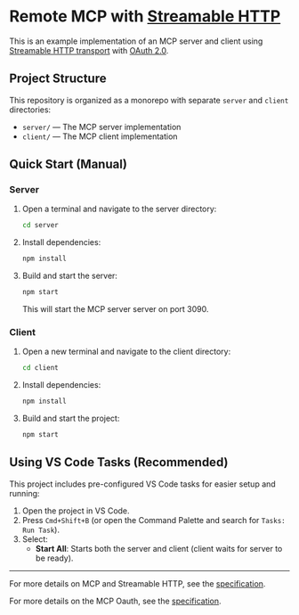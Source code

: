 # Remote MCP with [Streamable HTTP](https://modelcontextprotocol.io/specification/2025-03-26/basic/transports#streamable-http)

This is an example implementation of an MCP server and client using [Streamable HTTP transport](https://modelcontextprotocol.io/specification/2025-03-26/basic/transports#streamable-http) with [OAuth 2.0](https://modelcontextprotocol.io/specification/2025-03-26/basic/authorization#2-1-overview).

## Project Structure

This repository is organized as a monorepo with separate `server` and `client` directories:

- `server/` — The MCP server implementation
- `client/` — The MCP client implementation

## Quick Start (Manual)

### Server

1. Open a terminal and navigate to the server directory:
   ```sh
   cd server
   ```
2. Install dependencies:
   ```sh
   npm install
   ```
3. Build and start the server:
   ```sh
   npm start
   ```
   This will start the MCP server server on port 3090.

### Client

1. Open a new terminal and navigate to the client directory:
   ```sh
   cd client
   ```
2. Install dependencies:
   ```sh
   npm install
   ```
3. Build and start the project:
   ```sh
   npm start
   ```

## Using VS Code Tasks (Recommended)

This project includes pre-configured VS Code tasks for easier setup and running:

1. Open the project in VS Code.
2. Press `Cmd+Shift+B` (or open the Command Palette and search for `Tasks: Run Task`).
3. Select:
   - **Start All**: Starts both the server and client (client waits for server to be ready).

---

For more details on MCP and Streamable HTTP, see the [specification](https://modelcontextprotocol.io/specification/2025-03-26/basic/transports#streamable-http).

For more details on the MCP Oauth, see the [specification](https://modelcontextprotocol.io/specification/2025-03-26/basic/authorization#2-1-overview).